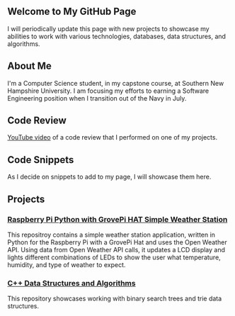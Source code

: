 ## Welcome to My GitHub Page

I will periodically update this page with new projects to showcase my abilities to work with various technologies, databases, data structures, and algorithms.

## About Me

I'm a Computer Science student, in my capstone course, at Southern New Hampshire University. I am focusing my efforts to earning a Software Engineering position when I transition out of the Navy in July.

## Code Review
[YouTube video](https://www.youtube.com/watch?v=VkhiAthh_xE&t=3s) of a code review that I performed on one of my projects.

## Code Snippets

As I decide on snippets to add to my page, I will showcase them here.

## Projects

### [Raspberry Pi Python with GrovePi HAT Simple Weather Station](https://github.com/Richard-WS-Allen/Raspberry-Pi-Weather-Station)

This repositroy contains a simple weather station application, written in Python for the Raspberry Pi with a GrovePi Hat and uses the Open Weather API.
Using data from Open Weather API calls, it updates a LCD display and lights different combinations of LEDs to show the user what 
temperature, humidity, and type of weather to expect.

### [C++ Data Structures and Algorithms](https://github.com/Richard-WS-Allen/Data-Structures-and-Algorithms-cpp)

This repository showcases working with binary search trees and trie data structures.

